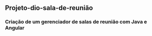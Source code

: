 ## Projeto-dio-sala-de-reunião
<h3>Criação de um gerenciador de salas de reunião com Java e Angular</h3>

